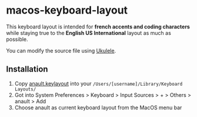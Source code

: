 # macos-keyboard-layout

This keyboard layout is intended for **french accents and coding characters** while staying true to the **English US International** layout as much as possible.

You can modify the source file using [Ukulele](https://scripts.sil.org/cms/scripts/page.php?site_id=nrsi&id=ukelele).

## Installation

1. Copy [anault.keylayout](https://github.com/anault/macos-keyboard-layout/blob/master/anault.keylayout) into your `/Users/[username]/Library/Keyboard Layouts/`
2. Got into System Preferences > Keyboard > Input Sources > + > Others > anault > Add
3. Choose anault as current keyboard layout from the MacOS menu bar 
